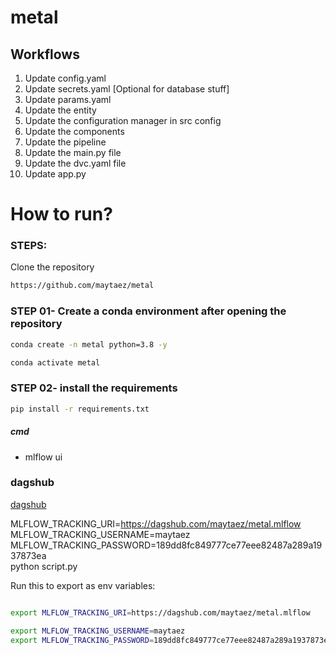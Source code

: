 # metal

## Workflows

1. Update config.yaml
2. Update secrets.yaml [Optional for database stuff]
3. Update params.yaml
4. Update the entity
5. Update the configuration manager in src config
6. Update the components
7. Update the pipeline
8. Update the main.py file
9. Update the dvc.yaml file
10. Update app.py

# How to run?

### STEPS:

Clone the repository

```bash
https://github.com/maytaez/metal
```

### STEP 01- Create a conda environment after opening the repository
```bash
conda create -n metal python=3.8 -y
```

```bash
conda activate metal
```


### STEP 02- install the requirements
```bash
pip install -r requirements.txt
```

##### cmd
- mlflow ui

### dagshub
[dagshub](https://dagshub.com/)

MLFLOW_TRACKING_URI=https://dagshub.com/maytaez/metal.mlflow \
MLFLOW_TRACKING_USERNAME=maytaez \
MLFLOW_TRACKING_PASSWORD=189dd8fc849777ce77eee82487a289a1937873ea \
python script.py

Run this to export as env variables:

```bash

export MLFLOW_TRACKING_URI=https://dagshub.com/maytaez/metal.mlflow 

export MLFLOW_TRACKING_USERNAME=maytaez 
export MLFLOW_TRACKING_PASSWORD=189dd8fc849777ce77eee82487a289a1937873ea 